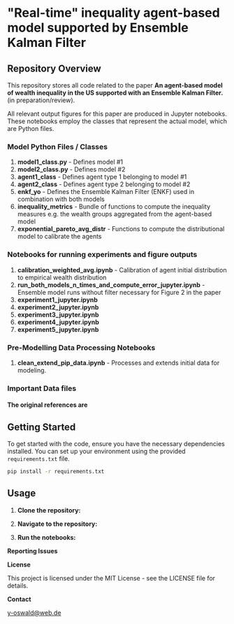 # "Real-time" inequality agent-based model supported by Ensemble Kalman Filter

## Repository Overview

This repository stores all code related to the paper **An agent-based model of wealth inequality in the US supported with an Ensemble Kalman Filter.** (in preparation/review).

All relevant output figures for this paper are produced in Jupyter notebooks. These notebooks employ the classes that represent the actual model, which are Python files.

### Model Python Files / Classes

1. **model1_class.py** - Defines model #1
2. **model2_class.py** - Defines model #2
3. **agent1_class** - Defines agent type 1 belonging to model #1
4. **agent2_class** - Defines agent type 2 belonging to model #2
5. **enkf_yo** - Defines the Ensemble Kalman Filter (ENKF) used in combination with both models
6. **inequality_metrics** - Bundle of functions to compute the inequality measures e.g. the wealth groups aggregated from the agent-based model
7. **exponential_pareto_avg_distr** - Functions to compute the distributional model to calibrate the agents

### Notebooks for running experiments and figure outputs

1. **calibration_weighted_avg.ipynb** - Calibration of agent initial distribution to empirical wealth distribution
2. **run_both_models_n_times_and_compute_error_jupyter.ipynb** - Ensemble model runs without filter necessary for Figure 2 in the paper
3. **experiment1_jupyter.ipynb**
4. **experiment2_jupyter.ipynb**
5. **experiment3_jupyter.ipynb**
6. **experiment4_jupyter.ipynb**
7. **experiment5_jupyter.ipynb**


### Pre-Modelling Data Processing Notebooks

1. **clean_extend_pip_data.ipynb** - Processes and extends initial data for modeling.

### Important Data files



#### The original references are 



## Getting Started

To get started with the code, ensure you have the necessary dependencies installed. You can set up your environment using the provided `requirements.txt` file.

```sh
pip install -r requirements.txt
```

## Usage



1. **Clone the repository:**



2. **Navigate to the repository:**


3. **Run the notebooks:**



**Reporting Issues**



**License**

This project is licensed under the MIT License - see the LICENSE file for details.

**Contact**

y-oswald@web.de
